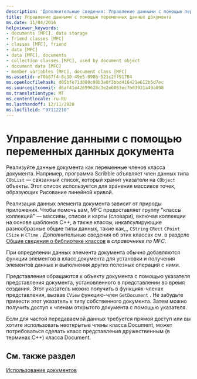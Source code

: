 ```yaml
---
description: 'Дополнительные сведения: Управление данными с помощью переменных данных документа'
title: Управление данными с помощью переменных данных документа
ms.date: 11/04/2016
helpviewer_keywords:
- documents [MFC], data storage
- friend classes [MFC]
- classes [MFC], friend
- data [MFC]
- data [MFC], documents
- collection classes [MFC], used by document object
- document data [MFC]
- member variables [MFC], document class [MFC]
ms.assetid: e70b87f4-8c30-49e5-8986-521c2ff91704
ms.openlocfilehash: d05bfe71d080c08b3e0f3bbd416421e612b5d7ec
ms.sourcegitcommit: d6af41e42699628c3e2e6063ec7b03931a49a098
ms.translationtype: MT
ms.contentlocale: ru-RU
ms.lasthandoff: 12/11/2020
ms.locfileid: "97112210"
---
```

# <a name="managing-data-with-document-data-variables"></a>Управление данными с помощью переменных данных документа

Реализуйте данные документа как переменные членов класса документа. Например, программа Scribble объявляет член данных типа `CObList` — связанный список, который хранит указатели на `CObject` объекты. Этот список используется для хранения массивов точек, образующих Рисование линейной кривой.

Реализация данных элемента документа зависит от природы приложения. Чтобы помочь вам, MFC предоставляет группу "классы коллекций" — массивы, списки и карты (словари), включая коллекции на основе шаблонов C++, а также классы, инкапсулирующие разнообразные общие типы данных, такие как,,, `CString` `CRect` `CPoint` `CSize` и `CTime` . Дополнительные сведения об этих классах см. в разделе [Общие сведения о библиотеке классов](class-library-overview.md) в *справочнике по MFC*.

При определении данных элемента документа обычно добавляются функции элементов в класс документа для установки и получения элементов данных и выполнения других полезных операций с ними.

Представления обращаются к объекту документа с помощью указателя представления документа, установленного в представлении во время создания. Этот указатель можно получить в функциях-членах представления, вызвав `CView` функцию-член `GetDocument` . Не забудьте привести этот указатель к типу собственного документа. Затем можно получить доступ к членам открытого документа с помощью указателя.

Если для частой передаваемой данных требуется прямой доступ или вы хотите использовать неоткрытые члены класса Document, может потребоваться сделать класс представления дружественным (в терминах C++) класса Document.

## <a name="see-also"></a>См. также раздел

[Использование документов](using-documents.md)
